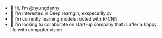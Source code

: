 - 👋 Hi, I’m @hyungdanny
- 👀 I’m interested in Deep learngin, exspecailly cv.
- 🌱 I’m currently learning models rooted with R-CNN.
- 💞️ I’m looking to collaborate on start-up company that is after a happy life with computer vision.


<!---
hyungdanny/hyungdanny is a ✨ special ✨ repository because its `README.md` (this file) appears on your GitHub profile.
You can click the Preview link to take a look at your changes.
--->
